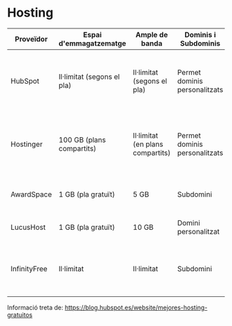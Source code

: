 # Hosting
| Proveïdor  | Espai d'emmagatzematge | Ample de banda  | Dominis i Subdominis | Certificat SSL  | Publicitat | Altres Característiques | Enllaç |
| ------------- | ------------- | ------------- | ------------- | ------------- | ------------- | ------------- | ------------- |
| HubSpot | Il·limitat (segons el pla) | Il·limitat (segons el pla) | Permet dominis personalitzats| Inclòs | No |CRM integrat, automatització de màrqueting, suport per a CMS, eines d'anàlisi i informes | https://www.hubspot.es/ |
| Hostinger | 100 GB (plans compartits)   | Il·limitat (en plans compartits)  | Permet dominis personalitzats | Inclós | No |  	Suport per a WordPress, bases de dades MySQL, instal·lació amb un clic, suport 24/7| https://www.hostinger.es/
| AwardSpace |  	1 GB (pla gratuït) |  	5 GB | Subdomini| Si | No hi ha publicitat externa o forçada | Te suport de suport PHP i MySQL | https://www.awardspace.com/
| LucusHost | 1 GB (pla gratuït) |  	10 GB | Domini personalitzat | Si |Si | 	 	Suport per a WordPress, MySQL, cPanel | https://www.lucushost.com/
| InfinityFree | Il·limitat | Il·limitat | Subdomini| Si | No | Suport per a WordPress, MySQL, instal·lador d'aplicacions automàtic | https://www.infinityfree.com/

Informació treta de: https://blog.hubspot.es/website/mejores-hosting-gratuitos

